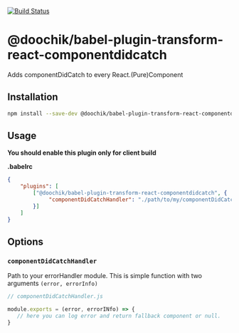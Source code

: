 [![Build Status](https://travis-ci.org/doochik/babel-plugin-transform-react-componentdidcatch.svg?branch=master)](https://travis-ci.org/doochik/babel-plugin-transform-react-componentdidcatch)

# @doochik/babel-plugin-transform-react-componentdidcatch

Adds componentDidCatch to every React.(Pure)Component

## Installation

```sh
npm install --save-dev @doochik/babel-plugin-transform-react-componentdidcatch
```

## Usage

**You should enable this plugin only for client build**

**.babelrc**

```json
{
    "plugins": [
        ["@doochik/babel-plugin-transform-react-componentdidcatch", {
             "componentDidCatchHandler": "./path/to/my/componentDidCatchHandler.js"
        }]
    ]
}
```

## Options

### `componentDidCatchHandler`

Path to your errorHandler module.
This is simple function with two arguments `(error, errorInfo)`

```js
// componentDidCatchHandler.js

module.exports = (error, errorINfo) => {
   // here you can log error and return fallback component or null.
}
``` 


